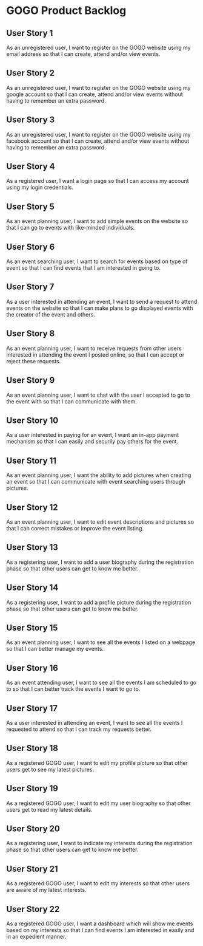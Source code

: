 # GOGO Product Backlog

## User Story 1

As an unregistered user, I want to register on the GOGO website using my email address so that I can create, attend and/or view events.

## User Story 2

As an unregistered user, I want to register on the GOGO website using my google account so that I can create, attend and/or view events without having to remember an extra password.

## User Story 3

As an unregistered user, I want to register on the GOGO website using my facebook account so that I can create, attend and/or view events without having to remember an extra password.

## User Story 4

As a registered user, I want a login page so that I can access my account using my login credentials.

## User Story 5

As an event planning user, I want to add simple events on the website so that I can go to events with like-minded individuals.

## User Story 6

As an event searching user, I want to search for events based on type of event so that I can find events that I am interested in going to.

## User Story 7

As a user interested in attending an event, I want to send a request to attend events on the website so that I can make plans to go displayed events with the creator of the event and others.

## User Story 8

As an event planning user, I want to receive requests from other users interested in attending the event I posted online, so that I can accept or reject these requests.

## User Story 9

As an event planning user, I want to chat with the user I accepted to go to the event with so that I can communicate with them.

## User Story 10

As a user interested in paying for an event, I want an in-app payment mechanism so that I can easily and securily pay others for the event.

## User Story 11

As an event planning user, I want the ability to add pictures when creating an event so that I can communicate with event searching users through pictures.

## User Story 12

As an event planning user, I want to edit event descriptions and pictures so that I can correct mistakes or improve the event listing.

## User Story 13

As a registering user, I want to add a user biography during the registration phase so that other users can get to know me better.

## User Story 14

As a registering user, I want to add a profile picture during the registration phase so that other users can get to know me better.

## User Story 15

As an event planning user, I want to see all the events I listed on a webpage so that I can better manage my events.

## User Story 16

As an event attending user, I want to see all the events I am scheduled to go to so that I can better track the events I want to go to.

## User Story 17

As a user interested in attending an event, I want to see all the events I requested to attend so that I can track my requests better.

## User Story 18

As a registered GOGO user, I want to edit my profile picture so that other users get to see my latest pictures.

## User Story 19

As a registered GOGO user, I want to edit my user biography so that other users get to read my latest details.

## User Story 20

As a registering user, I want to indicate my interests during the registration phase so that other users can get to know me better.

## User Story 21

As a registered GOGO user, I want to edit my interests so that other users are aware of my latest interests.

## User Story 22

As a registered GOGO user, I want a dashboard which will show me events based on my interests so that I can find events I am interested in easily and in an expedient manner.